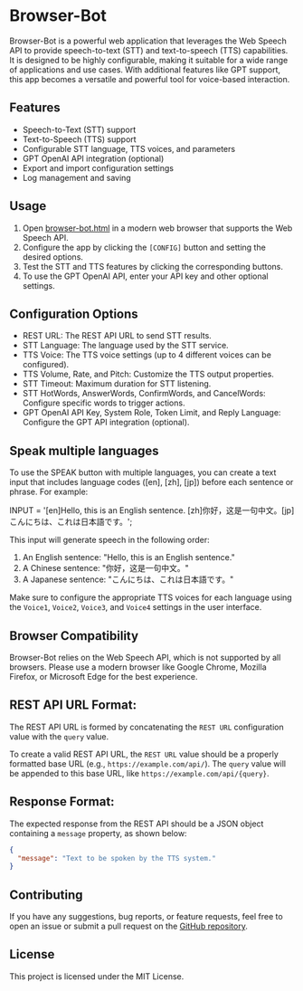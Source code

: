 # Browser-Bot

Browser-Bot is a powerful web application that leverages the Web Speech API to provide speech-to-text (STT) and text-to-speech (TTS) capabilities. It is designed to be highly configurable, making it suitable for a wide range of applications and use cases. With additional features like GPT support, this app becomes a versatile and powerful tool for voice-based interaction.

## Features

- Speech-to-Text (STT) support
- Text-to-Speech (TTS) support
- Configurable STT language, TTS voices, and parameters
- GPT OpenAI API integration (optional)
- Export and import configuration settings
- Log management and saving

## Usage

1. Open [browser-bot.html](https://johnson-yo.github.io/browser-bot.html) in a modern web browser that supports the Web Speech API.
2. Configure the app by clicking the `[CONFIG]` button and setting the desired options.
3. Test the STT and TTS features by clicking the corresponding buttons.
4. To use the GPT OpenAI API, enter your API key and other optional settings.

## Configuration Options

- REST URL: The REST API URL to send STT results.
- STT Language: The language used by the STT service.
- TTS Voice: The TTS voice settings (up to 4 different voices can be configured).
- TTS Volume, Rate, and Pitch: Customize the TTS output properties.
- STT Timeout: Maximum duration for STT listening.
- STT HotWords, AnswerWords, ConfirmWords, and CancelWords: Configure specific words to trigger actions.
- GPT OpenAI API Key, System Role, Token Limit, and Reply Language: Configure the GPT API integration (optional).

## Speak multiple languages

To use the SPEAK button with multiple languages, you can create a text input that includes language codes ([en], [zh], [jp]) before each sentence or phrase. For example:

INPUT = '[en]Hello, this is an English sentence. [zh]你好，这是一句中文。[jp]こんにちは、これは日本語です。';

This input will generate speech in the following order:

1. An English sentence: "Hello, this is an English sentence."
2. A Chinese sentence: "你好，这是一句中文。"
3. A Japanese sentence: "こんにちは、これは日本語です。"

Make sure to configure the appropriate TTS voices for each language using the `Voice1`, `Voice2`, `Voice3`, and `Voice4` settings in the user interface.

## Browser Compatibility

Browser-Bot relies on the Web Speech API, which is not supported by all browsers. Please use a modern browser like Google Chrome, Mozilla Firefox, or Microsoft Edge for the best experience.

## REST API URL Format:

The REST API URL is formed by concatenating the `REST URL` configuration value with the `query` value.

To create a valid REST API URL, the `REST URL` value should be a properly formatted base URL (e.g., `https://example.com/api/`). The `query` value will be appended to this base URL, like `https://example.com/api/{query}`.

## Response Format:

The expected response from the REST API should be a JSON object containing a `message` property, as shown below:

```json
{
  "message": "Text to be spoken by the TTS system."
}
```

## Contributing

If you have any suggestions, bug reports, or feature requests, feel free to open an issue or submit a pull request on the [GitHub repository](https://github.com/johnson-yo/johnson-yo.github.io).

## License

This project is licensed under the MIT License.
